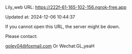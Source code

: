 Lily_web URL: https://222f-61-165-102-156.ngrok-free.app

Updated at: 2024-12-06 10:44:37

If you cannot open this URL, the server might be down.

Please contact: 

goley04@foxmail.com Or Wechat:GL_yeaH